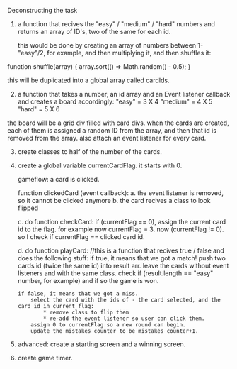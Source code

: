 Deconstructing the task

1. a function that recives the "easy" / "medium" / "hard" numbers
   and returns an array of ID's, two of the same for each id.

   this would be done by creating an array of numbers between 1-"easy"/2,
   for example, and then multiplying it, and then shuffles it:

function shuffle(array) {
array.sort(() => Math.random() - 0.5);
}

this will be duplicated into a global array called cardIds.

2. a function that takes a number, an id array and an Event listener callback
   and creates a board accordingly:
   "easy" = 3 X 4
   "medium" = 4 X 5  
   "hard" = 5 X 6

the board will be a grid div filled with card divs.
when the cards are created, each of them is assigned a random ID from the array,
and then that id is removed from the array.
also attach an event listener for every card.

3.  create classes to half of the number of the cards.

4.  create a global variable currentCardFlag. it starts with 0.

    gameflow:
    a card is clicked.

    function clickedCard (event callback):
    a. the event listener is removed, so it cannot be clicked anymore
    b. the card recives a class to look flipped

    c. do function checkCard:
    if (currentFlag == 0), assign the current card id to the flag. for example now currentFlag = 3.
    now (currentFlag != 0). so I check if currentFlag == clicked card id.

    d. do function playCard:
    //this is a function that recives true / false and does the following stuff:
    if true, it means that we got a match! push two cards id (twice the same id) into result arr.
    leave the cards without event listeners and with the same class.
    check if (result.length == "easy" number, for example) and if so the game is won.

        if false, it means that we got a miss.
            select the card with the ids of - the card selected, and the card id in current flag:
                * remove class to flip them
                * re-add the event listener so user can click them.
            assign 0 to currentFlag so a new round can begin.
            update the mistakes counter to be mistakes counter+1.

5.  advanced: create a starting screen and a winning screen.
6.  create game timer.
